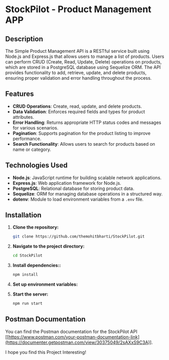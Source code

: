 # StockPilot - Product Management APP

## Description

The Simple Product Management API is a RESTful service built using Node.js and Express.js that allows users to manage a list of products. Users can perform CRUD (Create, Read, Update, Delete) operations on products, which are stored in a PostgreSQL database using Sequelize ORM. The API provides functionality to add, retrieve, update, and delete products, ensuring proper validation and error handling throughout the process.

## Features

- **CRUD Operations**: Create, read, update, and delete products.
- **Data Validation**: Enforces required fields and types for product attributes.
- **Error Handling**: Returns appropriate HTTP status codes and messages for various scenarios.
- **Pagination**: Supports pagination for the product listing to improve performance.
- **Search Functionality**: Allows users to search for products based on name or category.

## Technologies Used

- **Node.js**: JavaScript runtime for building scalable network applications.
- **Express.js**: Web application framework for Node.js.
- **PostgreSQL**: Relational database for storing product data.
- **Sequelize**: ORM for managing database operations in a structured way.
- **dotenv**: Module to load environment variables from a `.env` file.

## Installation

1. **Clone the repository:**

   ```bash
   git clone https://github.com/themohitbharti/StockPilot.git

2. **Navigate to the project directory:**

   ```bash
   cd StockPilot

3. **Install dependencies::**

   ```bash
   npm install

4. **Set up environment variables:**



5. **Start the server:**

   ```bash
   npm run start

## Postman Documentation

You can find the Postman documentation for the StockPilot API [[https://www.postman.com/your-postman-documentation-link](https://documenter.getpostman.com/view/30375049/2sAXxS9C3A)].

I hope you find this Project Interesting!

